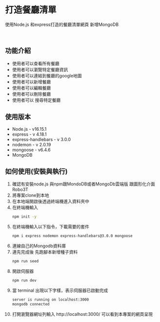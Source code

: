 # 打造餐廳清單
使用Node.js 和express打造的餐廳清單網頁
新增MongoDB

&nbsp;
## 功能介紹

* 使用者可以查看所有餐廳
* 使用者可以瀏覽特定餐廳資訊
* 使用者可以連結到餐廳的google地圖
* 使用者可以新增餐廳
* 使用者可以編輯餐廳
* 使用者可以刪除餐廳
* 使用者可以 搜尋特定餐廳

## 使用版本
* Node.js - v16.15.1
* express - v 4.18.1
* express-handlebars - v 3.0.0
* nodemon - v 2.0.19
* mongoose - v6.4.6
* MongoDB

## 如何使用(安裝與執行)
1. 確認有安裝node.js 與npm跟MondoDB或者MongoDb雲端版 跟圖形化介面Robo3T
2. 將專案clone到本地
3. 在本地端開啟後透過終端機進入資料夾中
4. 在終端機輸入
   ```bash
   npm init -y
   ```
5. 在終端機輸入以下指令，下載需要的套件
   ```bash
   npm i express nodemon express-handlebars@3.0.0 mongoose
   ```
6. 連線自己的Mongodb資料庫
7. 連先完成後 先跑腳本新增種子資料
   ```bash
   npm run seed
   ```
8. 開啟伺服器
   ```bash
   npm run dev
   ```
9. 當 terminal 出現以下字樣，表示伺服器已啟動完成
   ```bash
   server is running on localhost:3000
   mongodb connected
   ```
10. 打開瀏覽器網址列輸入 http://localhost:3000/ 可以看到本專案的網頁呈現

